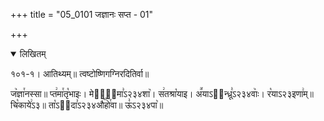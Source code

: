 +++
title = "05_0101 जज्ञानः सप्त - 01"

+++
<details open><summary>लिखितम्</summary>

१०१-१। आतिथ्यम्॥ त्वष्टोष्णिगग्निरदितिर्वा॥

ज꣥ज्ञा꣯नस्सा॥ प्त꣢मा꣯तृ꣡भाइः। मेधा꣢᳐मा꣣ऽ२३४शा꣥। स꣢तश्रा꣡याइ। अ꣪याऽ२᳐न्ध्रू꣣ऽ२३४वाः꣥। र꣡याऽ२३इणा꣢म्॥ चि꣡काये꣢ऽ३॥ ता꣡ऽ२᳐दा꣣ऽ२३४औ꣥꣯हो꣯वा॥ ऊ꣣ऽ२३४पा꣥॥
</details>